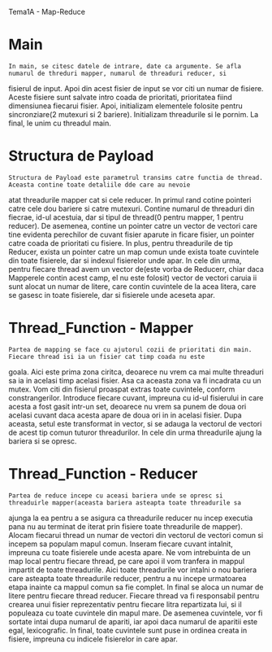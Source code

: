Tema1A - Map-Reduce

# Main

    In main, se citesc datele de intrare, date ca argumente. Se afla numarul de threduri mapper, numarul de threaduri reducer, si
fisierul de input. Apoi din acest fisier de input se vor citi un numar de fisiere. Aceste fisiere sunt salvate intro coada de prioritati, prioritatea fiind dimensiunea fiecarui fisier. Apoi, initializam elementele folosite pentru sincronziare(2 mutexuri si 2 bariere). Initializam threadurile si le pornim. La final, le unim cu threadul main.

# Structura de Payload

    Structura de Payload este parametrul transims catre functia de thread. Aceasta contine toate detaliile dde care au nevoie
atat threadurile mapper cat si cele reducer. In primul rand cotine pointeri catre cele dou bariere si catre mutexuri. Contine numarul de threaduri din fiecrae, id-ul acestuia, dar si tipul de thread(0 pentru mapper, 1 pentru reducer). De asemenea, contine un pointer catre un vector de vectori care tine evidenta perechilor de cuvant fisier aparute in ficare fisier, un pointer catre coada de prioritati cu fisiere. In plus, pentru threadurile de tip Reducer, exista un pointer catre un map comun unde exista toate cuvintele din toate fisierele, dar si indexul fisierelor unde apar. In cele din urma, pentru fiecare thread avem un vector de(este vorba de Reducerr, chiar daca Mapperele contin acest camp, el nu este folosit) vector de vectori caruia ii sunt alocat un numar de litere, care contin cuvintele de la acea litera, care se gasesc in toate fisierele, dar si fisierele unde aceseta apar.

# Thread_Function - Mapper

    Partea de mapping se face cu ajutorul cozii de prioritati din main. Fiecare thread isi ia un fisier cat timp coada nu este
goala. Aici este prima zona ciritca, deoarece nu vrem ca mai multe threaduri sa ia in acelasi timp acelasi fisier. Asa ca aceasta zona va fi incadrata cu un mutex. Vom citi din fisierul proaspat extras toate cuvintele, conform constrangerilor. Introduce fiecare cuvant, impreuna cu id-ul fisierului in care acesta a fost gasit intr-un set, deoarece nu vrem sa punem de doua ori acelasi cuvant daca acesta apare de doua ori in in acelasi fisier. Dupa aceasta, setul este transformat in vector, si se adauga la vectorul de vectori de acest tip comun tuturor threadurilor. In cele din urma threadurile ajung la bariera si se opresc.

# Thread_Function - Reducer

    Partea de reduce incepe cu aceasi bariera unde se opresc si threaduirle mapper(aceasta bariera asteapta toate threadurile sa
ajunga la ea pentru a se asigura ca threadurile reducer nu incep executia pana nu au terminat de iterat prin fisiere toate threadurile de mapper). Alocam fiecarui thread un numar de vectori din vectorul de vectori comun si incepem sa populam mapul comun. Inseram fiecare cuvant intalnit, impreuna cu toate fisierele unde acesta apare. Ne vom intrebuinta de un map local pentru fiecare thread, pe care apoi il vom tranfera in mappul impartit de toate threadurile. Aici toate threadurile vor intalni o nou bariera care asteapta toate threadurile reducer, pentru a nu incepe urmatoarea etapa inainte ca mappul comun sa fie complet. In final se aloca un numar de litere pentru fiecare thread reducer. Fiecare thread va fi responsabil pentru crearea unui fisier reprezentativ pentru fiecare litra repartizata lui, si il populeaza cu toate cuvintele din mapul mare. De asemenea cuvintele, vor fi sortate intai dupa numarul de apariti, iar apoi daca numarul de aparitii este egal, lexicografic. In final, toate cuvintele sunt puse in ordinea creata in fisiere, impreuna cu indicele fisierelor in care apar.